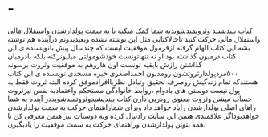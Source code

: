 # -
کتاب بیندیشید وثروتمندشویدبه شما کمک میکنه تا به سمت پولدارشدن واستقلال مالی  واستقلال مالی‌ حرکت کنيد تاحالاکتابی مثل این نوشته نشده وبعیدبدونم درآینده هم نوشته بشه این کتاب الهام گرفته ازفرمول موفقیت ایست که چندسال پیش بانویسنده ی این کتاب درمیون گذاشته بود او نه تنهاتونست خودشومولتی میلیونرکنه بلکه بادرمیان گذاشتن رازش بابقیه تونست اون هاروهم به موفقیت وثروت برسونه ۵۰۰مردپولدارثروتشون رومدیون احمداصغری خیره مسجدی نویسنده ی این کتاب هستندکه تمام زندگیش روصرف تحقیق وتبادل نظرباافرادموفق کرده البته ثروت فقط به پول نیست دوستی های بادوام ،روابط خانوادگی مستحکم واعتمادبه نفس نیزثروت حساب میشن وثروت معنوی رودرپی دارن.کتاب بیندیشیدوثروتمندشویددر آینده به شما راهای اصلی پولدارشدن رایاد خواهد داد وبرای شماراهنمای حرکت به سمت پولدارشدن خواهدبوداگر علاقمندی هتمن این سایت رادنبال کرده وبه دوستات نیز هتمن معرفی کن تا همه بتونن پولدارشدن وراهنمای حرکت به سمت موفقیت را یادبگیرن.
